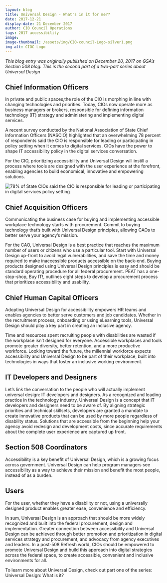 ```yaml
---
layout: blog
title: Universal Design - What's in it for me??
date: 2017-12-21
display-date: 21 December 2017
author: CIO Council Operations
tags: 2017 accessibility
image:
image-thumbnail: /assets/img/CIO-council-Logo-silver1.png
img-alt: CIOC Logo
---
```

_This blog entry was originally published on December 20, 2017 on GSA’s Section 508 blog. This is the second part of a two-part series about Universal Design_

## Chief Information Officers

In private and public spaces,the role of the CIO is morphing in line with changing technologies and priorities. Today, CIOs now operate more as business managers or brokers, responsible for defining information technology (IT) strategy and administering and implementing digital services.

A recent survey conducted by the National Association of State Chief Information Officers (NASCIO) highlighted that an overwhelming 78 percent of respondents said the CIO is responsible for leading  or participating in policy setting when it comes to digital services. CIOs have the power to shape IT accessibility policy in the digital services conversation.

For the CIO, prioritizing accessibility and Universal Design will instill a process where tools are designed with the user experience at the forefront, enabling agencies to build economical, innovative and empowering solutions.

![78% of State CIOs said the CIO is responsible for leading or participating in digital services policy setting](https://s3.amazonaws.com/sitesusa/wp-content/uploads/var/www/html/sites/www/app/wordpress/wp-content/blogs.dir/1151/files/2017/12/StateCIO-FactFigure-copy_Updated-300x293.png")

## Chief Acquisition Officers

Communicating the business case for buying and implementing accessible workplace technology starts with procurement. Commit to buying technology that’s built with Universal Design principles, allowing CAOs to better serve your agency’s mission.

For the CAO, Universal Design is a best practice that reaches the maximum number of users or citizens who use a particular tool. Start with Universal Design up-front to avoid legal vulnerabilities, and save the time and money required to make inaccessible products accessible on the back-end. Buying products designed using Universal Design principles is easy and should be standard operating procedure for all federal procurement. PEAT has a one-stop-shop, Buy IT!, outlines eight steps to develop a procurement process that prioritizes accessibility and usability.

## Chief Human Capital Officers

Adopting Universal Design for accessibility empowers HR teams and enables agencies to better serve customers and job candidates. Whether in the recruitment process, onboarding or using eLearning tools, Universal Design should play a key part in creating an inclusive agency.

Time and resources spent recruiting people with disabilities are wasted if the workplace isn’t designed for everyone. Accessible workplaces and tools promote greater diversity, better retention, and a more productive workforce. Looking toward the future, the millennial workforce expects accessibility and Universal Design to be part of their workplace, built into technologies in ways that foster an inclusive working environment.

## IT Developers and Designers

Let’s link the conversation to the people who will actually implement universal design: IT developers and designers. As a recognized and leading practice in the technology industry, Universal Design is a concept that IT developers and designers need to be aware of. By aligning strategic priorities and technical skillsets, developers are granted a mandate to create innovative products that can be used by more people regardless of disability status. Solutions that are accessible from the beginning help your agency avoid redesign and development costs, since accurate requirements about the complete user experience are captured up front.

## Section 508 Coordinators

Accessibility is a key benefit of Universal Design, which is a growing focus across government. Universal Design can help program managers see accessibility as a way to achieve their mission and benefit the most people, instead of as a burden.

## Users

For the user, whether they have a disability or not, using a universally designed product enables greater ease, convenience and efficiency.

In sum, Universal Design is an approach that should be more widely recognized and built into the federal procurement, design and implementation. Greater connection between accessibility and Universal Design can be achieved through better promotion and prioritization in digital services strategy and procurement, and advocacy from agency executives and leaders. In a post-508 Refresh world, CIOs should be empowered to promote Universal Design and build this approach into digital strategies across the federal space, to create accessible, convenient and inclusive environments for all.

To learn more about Universal Design, check out part one of the series: Universal Design: What is it?
